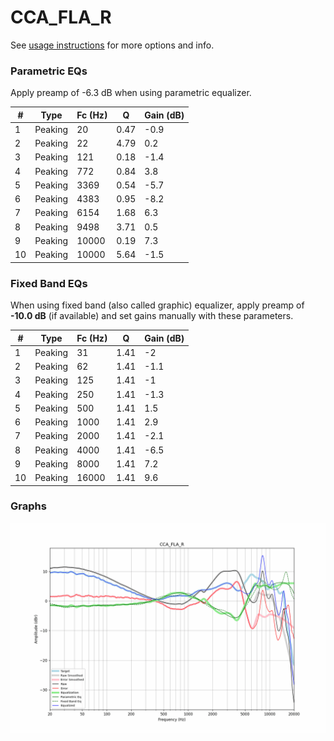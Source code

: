 # CCA_FLA_R
See [usage instructions](https://github.com/jaakkopasanen/AutoEq#usage) for more options and info.

### Parametric EQs
Apply preamp of -6.3 dB when using parametric equalizer.

|   # | Type    |   Fc (Hz) |    Q |   Gain (dB) |
|-----|---------|-----------|------|-------------|
|   1 | Peaking |        20 | 0.47 |        -0.9 |
|   2 | Peaking |        22 | 4.79 |         0.2 |
|   3 | Peaking |       121 | 0.18 |        -1.4 |
|   4 | Peaking |       772 | 0.84 |         3.8 |
|   5 | Peaking |      3369 | 0.54 |        -5.7 |
|   6 | Peaking |      4383 | 0.95 |        -8.2 |
|   7 | Peaking |      6154 | 1.68 |         6.3 |
|   8 | Peaking |      9498 | 3.71 |         0.5 |
|   9 | Peaking |     10000 | 0.19 |         7.3 |
|  10 | Peaking |     10000 | 5.64 |        -1.5 |

### Fixed Band EQs
When using fixed band (also called graphic) equalizer, apply preamp of **-10.0 dB** (if available) and set gains manually with these parameters.

|   # | Type    |   Fc (Hz) |    Q |   Gain (dB) |
|-----|---------|-----------|------|-------------|
|   1 | Peaking |        31 | 1.41 |        -2   |
|   2 | Peaking |        62 | 1.41 |        -1.1 |
|   3 | Peaking |       125 | 1.41 |        -1   |
|   4 | Peaking |       250 | 1.41 |        -1.3 |
|   5 | Peaking |       500 | 1.41 |         1.5 |
|   6 | Peaking |      1000 | 1.41 |         2.9 |
|   7 | Peaking |      2000 | 1.41 |        -2.1 |
|   8 | Peaking |      4000 | 1.41 |        -6.5 |
|   9 | Peaking |      8000 | 1.41 |         7.2 |
|  10 | Peaking |     16000 | 1.41 |         9.6 |

### Graphs
![](./CCA_FLA_R.png)

